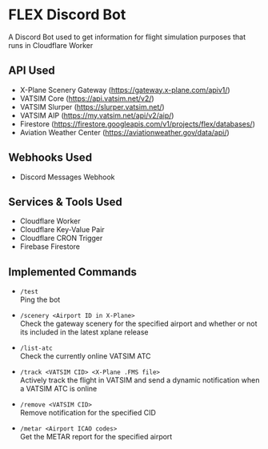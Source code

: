# FLEX Discord Bot
A Discord Bot used to get information for flight simulation purposes that runs in Cloudflare Worker

## API Used
- X-Plane Scenery Gateway (https://gateway.x-plane.com/apiv1/)
- VATSIM Core (https://api.vatsim.net/v2/)
- VATSIM Slurper (https://slurper.vatsim.net/)
- VATSIM AIP (https://my.vatsim.net/api/v2/aip/)
- Firestore (https://firestore.googleapis.com/v1/projects/flex/databases/)
- Aviation Weather Center (https://aviationweather.gov/data/api/)

## Webhooks Used
- Discord Messages Webhook

## Services & Tools Used
- Cloudflare Worker
- Cloudflare Key-Value Pair
- Cloudflare CRON Trigger
- Firebase Firestore

## Implemented Commands
* `/test`  
    Ping the bot

* `/scenery <Airport ID in X-Plane>`  
    Check the gateway scenery for the specified airport and whether or not its included in the latest xplane release

* `/list-atc`  
    Check the currently online VATSIM ATC

* `/track <VATSIM CID> <X-Plane .FMS file>`  
    Actively track the flight in VATSIM and send a dynamic notification when a VATSIM ATC is online

* `/remove <VATSIM CID>`  
    Remove notification for the specified CID

* `/metar <Airport ICAO codes>`  
    Get the METAR report for the specified airport